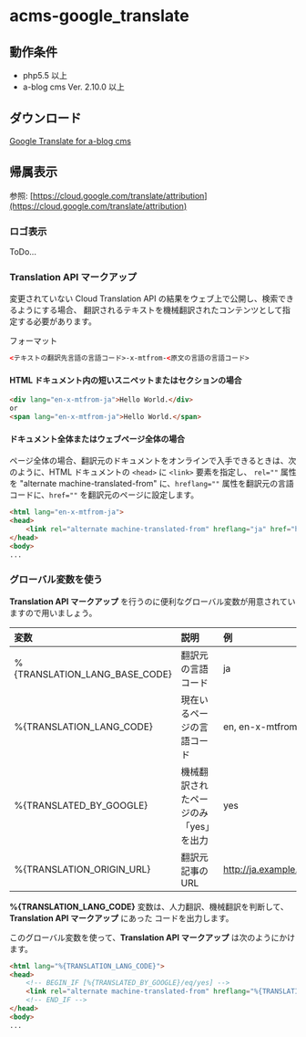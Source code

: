 # acms-google_translate

## 動作条件

* php5.5 以上
* a-blog cms Ver. 2.10.0 以上

## ダウンロード

[Google Translate for a-blog cms](https://github.com/appleple/acms-google-translate/raw/master/build/GoogleTranslate.zip)

## 帰属表示

参照: [https://cloud.google.com/translate/attribution](https://cloud.google.com/translate/attribution)

### ロゴ表示

ToDo...

### Translation API マークアップ

変更されていない Cloud Translation API の結果をウェブ上で公開し、検索できるようにする場合、
翻訳されるテキストを機械翻訳されたコンテンツとして指定する必要があります。

フォーマット

```html
<テキストの翻訳先言語の言語コード>-x-mtfrom-<原文の言語の言語コード>
```

#### HTML ドキュメント内の短いスニペットまたはセクションの場合

```html
<div lang="en-x-mtfrom-ja">Hello World.</div>
or
<span lang="en-x-mtfrom-ja">Hello World.</span>
```

#### ドキュメント全体またはウェブページ全体の場合

ページ全体の場合、翻訳元のドキュメントをオンラインで入手できるときは、次のように、HTML ドキュメントの ```<head>``` に ```<link>``` 要素を指定し、
```rel=""``` 属性を "alternate machine-translated-from" に、```hreflang=""``` 属性を翻訳元の言語コードに、```href=""``` を翻訳元のページに設定します。

```html
<html lang="en-x-mtfrom-ja">
<head>
    <link rel="alternate machine-translated-from" hreflang="ja" href="http://ja.example.com/hello.html">
</head>
<body>
...
```

### グローバル変数を使う

**Translation API マークアップ** を行うのに便利なグローバル変数が用意されていますので用いましょう。

|変数|説明|例|
|:---|:---|:---|
|%{TRANSLATION_LANG_BASE_CODE}|翻訳元の言語コード|ja|
|%{TRANSLATION_LANG_CODE}|現在いるページの言語コード|en, en-x-mtfrom-ja|
|%{TRANSLATED_BY_GOOGLE}|機械翻訳されたページのみ「yes」を出力|yes|
|%{TRANSLATION_ORIGIN_URL}|翻訳元記事のURL|http://ja.example.com/hello.html|

**%{TRANSLATION_LANG_CODE}** 変数は、人力翻訳、機械翻訳を判断して、**Translation API マークアップ** にあった コードを出力します。

このグローバル変数を使って、**Translation API マークアップ** は次のようにかけます。

```html
<html lang="%{TRANSLATION_LANG_CODE}">
<head>
    <!-- BEGIN_IF [%{TRANSLATED_BY_GOOGLE}/eq/yes] -->
    <link rel="alternate machine-translated-from" hreflang="%{TRANSLATION_LANG_BASE_CODE}" href="%{TRANSLATION_ORIGIN_URL}">
    <!-- END_IF -->
</head>
<body>
...
```

